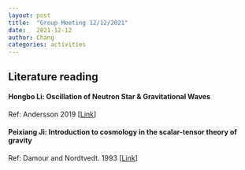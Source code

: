 ```yaml
---
layout: post
title:  "Group Meeting 12/12/2021"
date:   2021-12-12
author: Chang
categories: activities
---
```


## Literature reading

#### Hongbo Li: Oscillation of Neutron Star & Gravitational Waves

Ref: Andersson 2019 [[Link](https://ui.adsabs.harvard.edu/abs/2019gwa..book.....A/abstract)]



#### Peixiang Ji: Introduction to cosmology in the scalar-tensor theory of gravity

Ref: Damour and Nordtvedt. 1993 [[Link](https://journals.aps.org/prd/abstract/10.1103/PhysRevD.48.3436)]



